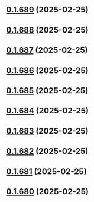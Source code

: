## [0.1.689](https://github.com/binary-braids/terraform-oracle/compare/v0.1.688...v0.1.689) (2025-02-25)



## [0.1.688](https://github.com/binary-braids/terraform-oracle/compare/v0.1.687...v0.1.688) (2025-02-25)



## [0.1.687](https://github.com/binary-braids/terraform-oracle/compare/v0.1.686...v0.1.687) (2025-02-25)



## [0.1.686](https://github.com/binary-braids/terraform-oracle/compare/v0.1.685...v0.1.686) (2025-02-25)



## [0.1.685](https://github.com/binary-braids/terraform-oracle/compare/v0.1.684...v0.1.685) (2025-02-25)



## [0.1.684](https://github.com/binary-braids/terraform-oracle/compare/v0.1.683...v0.1.684) (2025-02-25)



## [0.1.683](https://github.com/binary-braids/terraform-oracle/compare/v0.1.682...v0.1.683) (2025-02-25)



## [0.1.682](https://github.com/binary-braids/terraform-oracle/compare/v0.1.681...v0.1.682) (2025-02-25)



## [0.1.681](https://github.com/binary-braids/terraform-oracle/compare/v0.1.680...v0.1.681) (2025-02-25)



## [0.1.680](https://github.com/binary-braids/terraform-oracle/compare/v0.1.679...v0.1.680) (2025-02-25)



